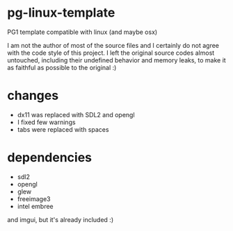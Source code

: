 # pg-linux-template

PG1 template compatible with linux (and maybe osx)

I am not the author of most of the source files and I certainly do not agree with the code style of this project. I left the original source codes almost untouched, including their undefined behavior and memory leaks, to make it as faithful as possible to the original :)

# changes

- dx11 was replaced with SDL2 and opengl
- I fixed few warnings
- tabs were replaced with spaces

# dependencies

- sdl2
- opengl
- glew
- freeimage3
- intel embree

and imgui, but it's already included :)

